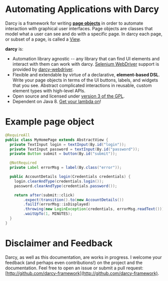 # Automating Applications with Darcy

Darcy is a framework for writing [**page objects**](http://martinfowler.com/bliki/PageObject.html) in order to automate interaction with graphical user interfaces. Page objects are classes that model what a user can see and do with a specific page. In darcy each page, or subset of a page, is called a [View](https://github.com/darcy-framework/darcy/blob/master/src/main/java/com/redhat/darcy/ui/View.java).

**darcy** is:

* Automation library agnostic -- any library that can find UI elements and interact with them can work with darcy. [Selenium WebDriver](https://code.google.com/p/selenium/) support is provided by [darcy-webdriver](https://github.com/darcy-framework/darcy-webdriver).
* Flexible and extendable by virtue of a declarative, **element-based DSL**. Write your page objects in terms of the UI buttons, labels, and widgets that you see. Abstract complicated interactions in reusable, custom element types with high-level APIs.
* Open source and licensed under [version 3 of the GPL](https://www.gnu.org/copyleft/gpl.html).
* Dependent on Java 8. [Get your lambda on](http://docs.oracle.com/javase/tutorial/java/javaOO/lambdaexpressions.html)!

# Example page object
```java
@RequireAll
public class MyHomePage extends AbstractView {
  private TextInput login = textInput(By.id("login"));
  private TextInput password = textInput(By.id("password"));
  private Button submit = button(By.id("submit"));

  @NotRequired
  private Label errorMsg = label(By.class("error"));

  public AccountDetails login(Credentials credentials) {
    login.clearAndType(credentials.login());
    password.clearAndType(credentials.password());

    return after(submit::click)
        .expect(transition().to(new AccountDetails())
        .failIf(errorMsg::isDisplayed)
        .throwing(new LoginException(credentials, errorMsg.readText()))
        .waitUpTo(1, MINUTES);
  }
}
```

# Disclaimer and Feedback

Darcy, as well as this documentation, are works in progress. I welcome your feedback (and perhaps even contributions!) on the project and the documentation. Feel free to open an issue or submit a pull request: [http://github.com/darcy-framework](http://github.com/darcy-framework).
